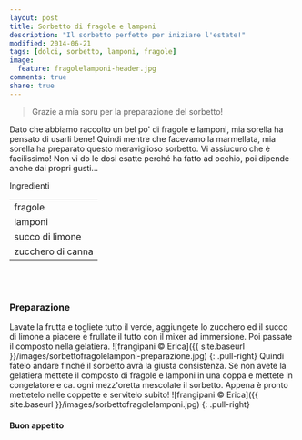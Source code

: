 ```yaml
---
layout: post
title: Sorbetto di fragole e lamponi
description: "Il sorbetto perfetto per iniziare l'estate!"
modified: 2014-06-21
tags: [dolci, sorbetto, lamponi, fragole]
image:
  feature: fragolelamponi-header.jpg
comments: true
share: true
---
```

> Grazie a mia soru per la preparazione del sorbetto!

Dato che abbiamo raccolto un bel po' di fragole e lamponi, mia sorella ha pensato di usarli bene! Quindi mentre che facevamo la marmellata, mia sorella ha preparato questo meraviglioso sorbetto. Vi assiucuro che è facilissimo! Non vi do le dosi esatte perché ha fatto ad occhio, poi dipende anche dai propri gusti...


<div class="ingredients">
  <div class="ingredients-title">Ingredienti</div>
  <table>
    <tbody>
      <tr>
        <td>fragole</td>
      </tr>
      <tr>
        <td>lamponi</td>
      </tr>
      <tr>
        <td>succo di limone</td>
      </tr>
        <td>zucchero di canna</td>        
      </tr>
    </tbody>
  </table>
  <br></br>
</div>


<h3>
  <font color="grey">
    <i class="icon-cogs"></i>
  </font> Preparazione
</h3>
Lavate la frutta e togliete tutto il verde, aggiungete lo zucchero ed il succo di limone a piacere e frullate il tutto con il mixer ad immersione. Poi passate il composto nella gelatiera. 
![frangipani © Erica]({{ site.baseurl }}/images/sorbettofragolelamponi-preparazione.jpg)
{: .pull-right}
Quindi fatelo andare finché il sorbetto avrà la giusta consistenza. Se non avete la gelatiera mettete il composto di fragole e lamponi in una coppa e mettete in congelatore e ca. ogni mezz'oretta mescolate il sorbetto.
Appena è pronto mettetelo nelle coppette e servitelo subito!
![frangipani © Erica]({{ site.baseurl }}/images/sorbettofragolelamponi.jpg)
{: .pull-right}

<h4>Buon appetito
  <font color="red">
    <i class="icon-smile"></i>
  </font>
</h4>
